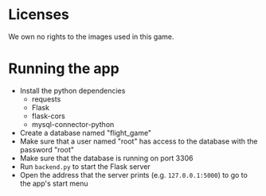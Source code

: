 # Licenses
We own no rights to the images used in this game.

# Running the app
- Install the python dependencies
  - requests
  - Flask
  - flask-cors
  - mysql-connector-python
- Create a database named "flight_game"
- Make sure that a user named "root" has access to the database with the password "root"
- Make sure that the database is running on port 3306
- Run `backend.py` to start the Flask server
- Open the address that the server prints (e.g. `127.0.0.1:5000`) to go to the app's start menu